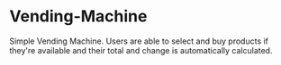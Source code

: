 # Vending-Machine
Simple Vending Machine. Users are able to select and buy products if they're available and their total and change is automatically calculated.
